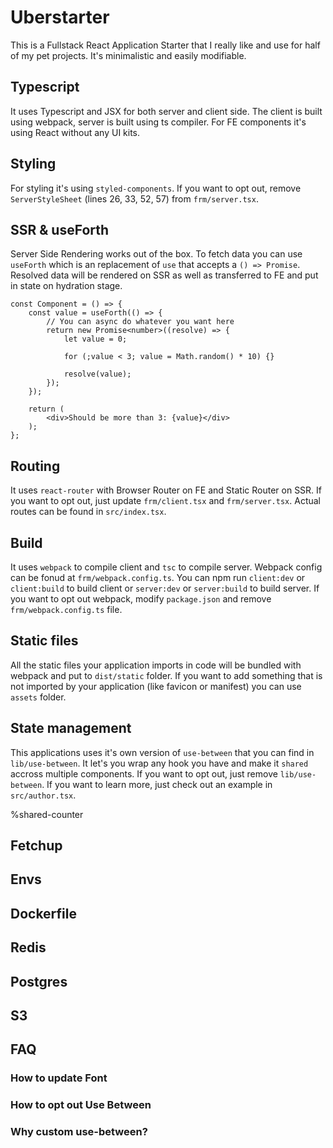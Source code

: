# Uberstarter

This is a Fullstack React Application Starter that I really like and use for half of my pet projects. It's minimalistic and easily modifiable.

## Typescript

It uses Typescript and JSX for both server and client side. The client is built using webpack, server is built using ts compiler. For FE components it's using React without any UI kits.

## Styling

For styling it's using `styled-components`. If you want to opt out, remove `ServerStyleSheet` (lines 26, 33, 52, 57) from `frm/server.tsx`.

## SSR & useForth

Server Side Rendering works out of the box. To fetch data you can use `useForth` which is an replacement of `use` that accepts a `() => Promise`. Resolved data will be rendered on SSR as well as transferred to FE and put in state on hydration stage.

```
const Component = () => {
    const value = useForth(() => {
        // You can async do whatever you want here
        return new Promise<number>((resolve) => {
            let value = 0;

            for (;value < 3; value = Math.random() * 10) {}

            resolve(value);
        });
    });

    return (
        <div>Should be more than 3: {value}</div>
    );
};
```

## Routing

It uses `react-router` with Browser Router on FE and Static Router on SSR. If you want to opt out, just update `frm/client.tsx` and `frm/server.tsx`. Actual routes can be found in `src/index.tsx`.

## Build

It uses `webpack` to compile client and `tsc` to compile server. Webpack config can be fonud at `frm/webpack.config.ts`. You can npm run `client:dev` or `client:build` to build client or `server:dev` or `server:build` to build server. If you want to opt out webpack, modify `package.json` and remove `frm/webpack.config.ts` file.

## Static files

All the static files your application imports in code will be bundled with webpack and put to `dist/static` folder. If you want to add something that is not imported by your application (like favicon or manifest) you can use `assets` folder.

## State management

This applications uses it's own version of `use-between` that you can find in `lib/use-between`. It let's you wrap any hook you have and make it `shared` accross multiple components. If you want to opt out, just remove `lib/use-between`. If you want to learn more, just check out an example in `src/author.tsx`.

%shared-counter

## Fetchup

>

## Envs

>

## Dockerfile

>

## Redis

>

## Postgres

>

## S3

>





## FAQ

### How to update Font

>

### How to opt out Use Between

>

### Why custom use-between?

